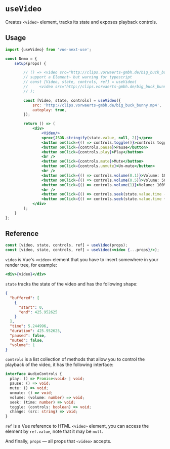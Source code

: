 # `useVideo`

Creates `<video>` element, tracks its state and exposes playback controls.


## Usage

```jsx
import {useVideo} from 'vue-next-use';

const Demo = {
    setup(props) {

        // () => <video src="http://clips.vorwaerts-gmbh.de/big_buck_bunny.mp4" autoPlay={true}/>
        // support a Element~ but warning for typescript
        // const [Video, state, controls, ref] = useVideo(
        //     <video src="http://clips.vorwaerts-gmbh.de/big_buck_bunny.mp4" autoPlay={true}/>
        // );

        const [Video, state, controls] = useVideo({
            src: 'http://clips.vorwaerts-gmbh.de/big_buck_bunny.mp4',
            autoplay: true,
        });

        return () => (
            <div>
                <Video/>
                <pre>{JSON.stringify(state.value, null, 2)}</pre>
                <button onClick={() => controls.toggle()}>controls toggle</button>
                <button onClick={controls.pause}>Pause</button>
                <button onClick={controls.play}>Play</button>
                <br />
                <button onClick={controls.mute}>Mute</button>
                <button onClick={controls.unmute}>Un-mute</button>
                <br />
                <button onClick={() => controls.volume(0.1)}>Volume: 10%</button>
                <button onClick={() => controls.volume(0.5)}>Volume: 50%</button>
                <button onClick={() => controls.volume(1)}>Volume: 100%</button>
                <br />
                <button onClick={() => controls.seek(state.value.time - 5)}>-5 sec</button>
                <button onClick={() => controls.seek(state.value.time + 5)}>+5 sec</button>
            </div>
        );
    }
};
```


## Reference

```jsx
const [video, state, controls, ref] = useVideo(props);
const [video, state, controls, ref] = useVideo(<video {...props}/>);
```

`video` is Vue's `<video>` element that you have to insert somewhere in your
render tree, for example:

```jsx
<div>{video}</div>
```

`state` tracks the state of the video and has the following shape:

```json
{
  "buffered": [
    {
      "start": 0,
      "end": 425.952625
    }
  ],
  "time": 5.244996,
  "duration": 425.952625,
  "paused": false,
  "muted": false,
  "volume": 1
}
```

`controls` is a list collection of methods that allow you to control the
playback of the video, it has the following interface:

```ts
interface AudioControls {
  play: () => Promise<void> | void;
  pause: () => void;
  mute: () => void;
  unmute: () => void;
  volume: (volume: number) => void;
  seek: (time: number) => void;
  toggle: (controls: boolean) => void;
  change: (src: string) => void;
}
```

`ref` is a Vue reference to HTML `<video>` element, you can access the element by
`ref.value`, note that it may be `null`.

And finally, `props` &mdash; all props that `<video>` accepts.